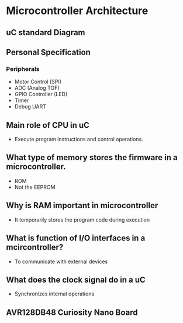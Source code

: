 # Microcontroller Architecture

## uC standard Diagram


## Personal Specification

### Peripherals

- Motor Control (SPI)
- ADC (Analog TOF)
- GPIO Controller (LED)
- Timer
- Debug UART

## Main role of CPU in uC

- Execute program instructions and control operations.

## What type of memory stores the firmware in a microcontroller.

- ROM
- Not the EEPROM

## Why is RAM important in microcontroller

- It temporarily stores the program code during execution

## What is function of I/O interfaces in a mcircontroller?

- To communicate with external devices

## What does the clock signal do in a uC

- Synchronizes internal operations

## AVR128DB48 Curiosity Nano Board


